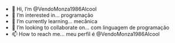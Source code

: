 - 👋 Hi, I’m @VendoMonza1986Alcool
- 👀 I’m interested in... programação
- 🌱 I’m currently learning... mecânica
- 💞️ I’m looking to collaborate on... com linguagem de programação
- 📫 How to reach me... meu perfil é @VendoMonza1986Alcool

<!---
VendoMonza1986Alcool/VendoMonza1986Alcool is a ✨ special ✨ repository because its `README.md` (this file) appears on your GitHub profile.
You can click the Preview link to take a look at your changes.
--->
